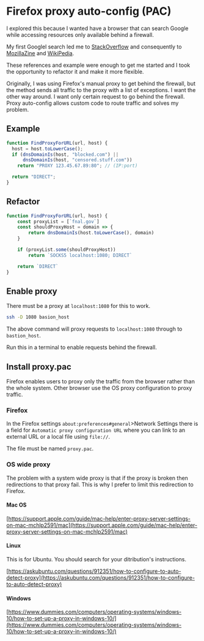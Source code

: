# Firefox proxy auto-config (PAC)

I explored this because I wanted have a browser that can search Google while accessing resources only available behind a firewall.

My first Googlel search led me to [StackOverflow](https://superuser.com/questions/929861/how-to-enable-a-proxy-in-firefox-only-for-some-urls-and-not-for-every-page-i-vis) and consequently to [MozillaZine](http://forums.mozillazine.org/viewtopic.php?f=38&t=281605) and [WikiPedia](https://en.wikipedia.org/wiki/Proxy_auto-config).

These references and example were enough to get me started and I took the opportunity to refactor it and make it more flexible.

Originally, I was using Firefox's manual proxy to get behind the firewall, but the method sends all traffic to the proxy with a list of exceptions. I want the other way around. I want only certain request to go behind the firewall. Proxy auto-config allows custom code to route traffic and solves my problem.

## Example

```javascript
function FindProxyForURL(url, host) {
  host = host.toLowerCase();
  if (dnsDomainIs(host, "blocked.com") ||
      dnsDomainIs(host, "censored.stuff.com"))
    return "PROXY 123.45.67.89:80"; // (IP:port)

  return "DIRECT";
}
```

## Refactor

```javascript
function FindProxyForURL(url, host) {
    const proxyList = [`fnal.gov`]
    const shouldProxyHost = domain => {
        return dnsDomainIs(host.toLowerCase(), domain)
    }

    if (proxyList.some(shouldProxyHost))
        return `SOCKS5 localhost:1080; DIRECT`

    return `DIRECT`
}
```

## Enable proxy

There must be a proxy at `localhost:1080` for this to work.

```bash
ssh -D 1080 basion_host
```

The above command will proxy requests to `localhost:1080` through to `bastion_host`.

Run this in a terminal to enable requests behind the firewall.

## Install proxy.pac

Firefox enables users to proxy only the traffic from the browser rather than the whole system. Other browser use the OS proxy configuration to proxy traffic.

### Firefox

In the Firefox settings `about:preferences#general`>Network Settings there is a field for `Automatic proxy configuration URL` where you can link to an external URL or a local file using `file://`.

The file must be named `proxy.pac`.

### OS wide proxy

The problem with a system wide proxy is that if the proxy is broken then redirections to that proxy fail. This is why I prefer to limit this redirection to Firefox.

#### Mac OS

[https://support.apple.com/guide/mac-help/enter-proxy-server-settings-on-mac-mchlp2591/mac](https://support.apple.com/guide/mac-help/enter-proxy-server-settings-on-mac-mchlp2591/mac)

#### Linux

This is for Ubuntu. You should search for your ditribution's instructions.

[https://askubuntu.com/questions/912351/how-to-configure-to-auto-detect-proxy](https://askubuntu.com/questions/912351/how-to-configure-to-auto-detect-proxy)

#### Windows

[https://www.dummies.com/computers/operating-systems/windows-10/how-to-set-up-a-proxy-in-windows-10/](https://www.dummies.com/computers/operating-systems/windows-10/how-to-set-up-a-proxy-in-windows-10/)

